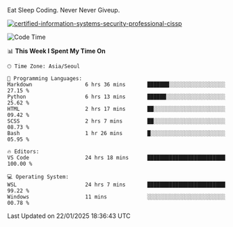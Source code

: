 Eat Sleep Coding.
Never Never Giveup.

[![certified-information-systems-security-professional-cissp](https://user-images.githubusercontent.com/44606727/157613689-acd84ec6-5f8f-4e79-89d9-a8d51f033634.png)](https://www.credly.com/badges/f394a010-85a0-450b-9136-8043af01d71c/public_url)

<!--START_SECTION:waka-->
![Code Time](http://img.shields.io/badge/Code%20Time-3%2C786%20hrs%2043%20mins-blue)

📊 **This Week I Spent My Time On** 

```text
🕑︎ Time Zone: Asia/Seoul

💬 Programming Languages: 
Markdown                 6 hrs 36 mins       ███████░░░░░░░░░░░░░░░░░░   27.15 % 
Python                   6 hrs 13 mins       ██████░░░░░░░░░░░░░░░░░░░   25.62 % 
HTML                     2 hrs 17 mins       ██░░░░░░░░░░░░░░░░░░░░░░░   09.42 % 
SCSS                     2 hrs 7 mins        ██░░░░░░░░░░░░░░░░░░░░░░░   08.73 % 
Bash                     1 hr 26 mins        █░░░░░░░░░░░░░░░░░░░░░░░░   05.95 % 

🔥 Editors: 
VS Code                  24 hrs 18 mins      █████████████████████████   100.00 % 

💻 Operating System: 
WSL                      24 hrs 7 mins       █████████████████████████   99.22 % 
Windows                  11 mins             ░░░░░░░░░░░░░░░░░░░░░░░░░   00.78 % 
```


 Last Updated on 22/01/2025 18:36:43 UTC
<!--END_SECTION:waka-->
